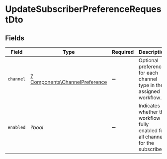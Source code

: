 # UpdateSubscriberPreferenceRequestDto


## Fields

| Field                                                                                | Type                                                                                 | Required                                                                             | Description                                                                          |
| ------------------------------------------------------------------------------------ | ------------------------------------------------------------------------------------ | ------------------------------------------------------------------------------------ | ------------------------------------------------------------------------------------ |
| `channel`                                                                            | [?Components\ChannelPreference](../../Models/Components/ChannelPreference.md)        | :heavy_minus_sign:                                                                   | Optional preferences for each channel type in the assigned workflow.                 |
| `enabled`                                                                            | *?bool*                                                                              | :heavy_minus_sign:                                                                   | Indicates whether the workflow is fully enabled for all channels for the subscriber. |